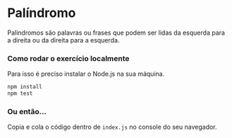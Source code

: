 # Palíndromo

Palíndromos são palavras ou frases que podem ser lidas da esquerda para a direita ou da direita para a esquerda. 

### Como rodar o exercício localmente

Para isso é preciso instalar o Node.js na sua máquina.

```bash
npm install
npm test
```

### Ou então...

Copia e cola o código dentro de `index.js` no console do seu navegador.